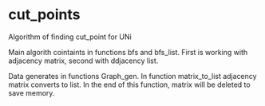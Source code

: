 # cut_points
Algorithm of finding cut_point for UNi 

Main algorith cointaints in functions bfs and bfs_list. First is working with adjacency matrix, second with ddjacency list.

Data generates in functions Graph_gen.
In function matrix_to_list adjacency matrix converts to list. In the end of this function, matrix will be deleted to save memory.   
